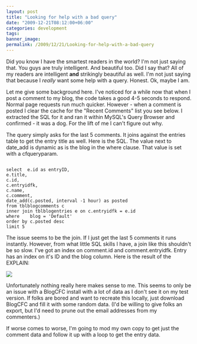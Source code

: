 ```yaml
---
layout: post
title: "Looking for help with a bad query"
date: "2009-12-21T08:12:00+06:00"
categories: development 
tags: 
banner_image: 
permalink: /2009/12/21/Looking-for-help-with-a-bad-query
---
```


Did you know I have the smartest readers in the world? I'm not just saying that. You guys are truly intelligent. And beautiful too. Did I say that? All of my readers are intelligent <b>and</b> strikingly beautiful as well. I'm not just saying that because I <i>really</i> want some help with a query. Honest. Ok, maybe I am. 

Let me give some background here. I've noticed for a while now that when I post a comment to my blog, the code takes a good 4-5 seconds to respond. Normal page requests run much quicker. However - when a comment is posted I clear the cache for the "Recent Comments" list you see below. I extracted the SQL for it and ran it within MySQL's Query Browser and confirmed - it was a dog. For the lift of me I can't figure out why. 

The query simply asks for the last 5 comments. It joins against the entries table to get the entry title as well. Here is the SQL. The value next to date_add is dynamic as is the blog in the where clause. That value is set with a cfqueryparam.

<code>
select  e.id as entryID,
e.title,
c.id,
c.entryidfk,
c.name,
c.comment,
date_add(c.posted, interval -1 hour) as posted
from tblblogcomments c
inner join tblblogentries e on c.entryidfk = e.id
where	 blog = 'Default'
order by c.posted desc
limit 5
</code>

The issue seems to be the join. If I just get the last 5 comments it runs instantly. However, from what little SQL skills I have, a join like this shouldn't be so slow. I've got an index on comment.id and comment.entryidfk. Entry has an index on it's ID and the blog column. Here is the result of the EXPLAIN:

<img src="https://static.raymondcamden.com/images/Picture 77.png" />

Unfortunately nothing really here makes sense to me. This seems to only be an issue with a BlogCFC install with a lot of data as I don't see it on my test version. If folks are bored and want to recreate this locally, just download BlogCFC and fill it with some random data. (I'd be willing to give folks an export, but I'd need to prune out the email addresses from my commenters.) 

If worse comes to worse, I'm going to mod my own copy to get just the comment data and follow it up with a loop to get the entry data.